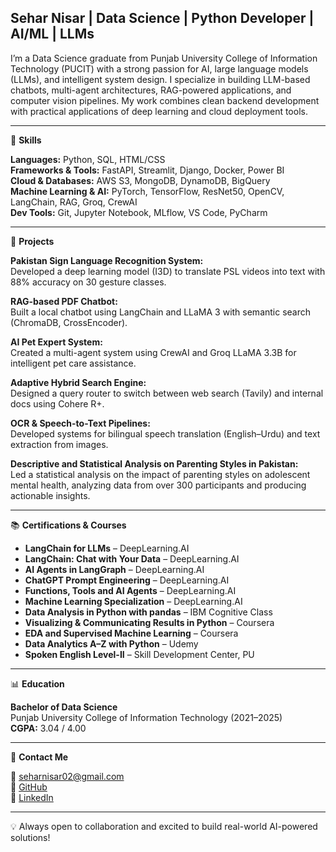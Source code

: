 ## Sehar Nisar | Data Science | Python Developer | AI/ML | LLMs

I’m a Data Science graduate from Punjab University College of Information Technology (PUCIT) with a strong passion for AI, large language models (LLMs), and intelligent system design. I specialize in building LLM-based chatbots, multi-agent architectures, RAG-powered applications, and computer vision pipelines. My work combines clean backend development with practical applications of deep learning and cloud deployment tools.

---

🔧 **Skills**

**Languages:** Python, SQL, HTML/CSS  
**Frameworks & Tools:** FastAPI, Streamlit, Django, Docker, Power BI  
**Cloud & Databases:** AWS S3, MongoDB, DynamoDB, BigQuery  
**Machine Learning & AI:** PyTorch, TensorFlow, ResNet50, OpenCV, LangChain, RAG, Groq, CrewAI  
**Dev Tools:** Git, Jupyter Notebook, MLflow, VS Code, PyCharm

---

🚀 **Projects**

**Pakistan Sign Language Recognition System:**  
Developed a deep learning model (I3D) to translate PSL videos into text with 88% accuracy on 30 gesture classes.

**RAG-based PDF Chatbot:**  
Built a local chatbot using LangChain and LLaMA 3 with semantic search (ChromaDB, CrossEncoder).

**AI Pet Expert System:**  
Created a multi-agent system using CrewAI and Groq LLaMA 3.3B for intelligent pet care assistance.

**Adaptive Hybrid Search Engine:**  
Designed a query router to switch between web search (Tavily) and internal docs using Cohere R+.

**OCR & Speech-to-Text Pipelines:**  
Developed systems for bilingual speech translation (English–Urdu) and text extraction from images.

**Descriptive and Statistical Analysis on Parenting Styles in Pakistan:**  
Led a statistical analysis on the impact of parenting styles on adolescent mental health, analyzing data from over 300 participants and producing actionable insights.

---

📚 **Certifications & Courses**

- **LangChain for LLMs** – DeepLearning.AI  
- **LangChain: Chat with Your Data** – DeepLearning.AI  
- **AI Agents in LangGraph** – DeepLearning.AI  
- **ChatGPT Prompt Engineering** – DeepLearning.AI  
- **Functions, Tools and AI Agents** – DeepLearning.AI  
- **Machine Learning Specialization** – DeepLearning.AI  
- **Data Analysis in Python with pandas** – IBM Cognitive Class  
- **Visualizing & Communicating Results in Python** – Coursera  
- **EDA and Supervised Machine Learning** – Coursera  
- **Data Analytics A–Z with Python** – Udemy  
- **Spoken English Level-II** – Skill Development Center, PU

---

📊 **Education**

**Bachelor of Data Science**  
Punjab University College of Information Technology (2021–2025)  
**CGPA:** 3.04 / 4.00

---

📡 **Contact Me**

📧 seharnisar02@gmail.com  
🔗 [GitHub](https://github.com/seharnisar)  
🔗 [LinkedIn](https://www.linkedin.com/in/sehar-nisar-078b92260/)

---

💡 Always open to collaboration and excited to build real-world AI-powered solutions!




